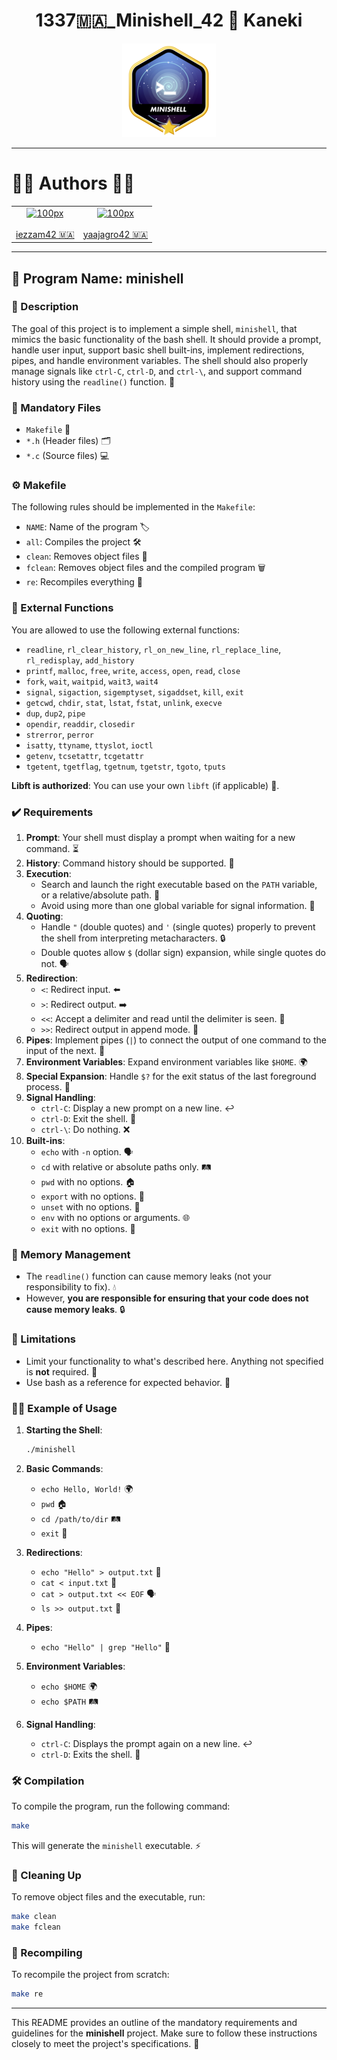 <h1 align="center">1337🇲🇦_Minishell_42 🐚  Kaneki</h1>
<p align="center">
  <a href="https://github.com/KanekiEzz/1337_Minishell_42">
    <img src="https://raw.githubusercontent.com/KanekiEzz/kaneki_badges/refs/heads/main/minishellm.png" alt="42 Badge">
  </a>
</p>

---

# 👨‍💻 Authors ✍🏼

<table>
  <tr>
    <td align="center"><a href="https://github.com/KanekiEzz/"><img src="https://avatars.githubusercontent.com/u/110631781?s=400&u=0cd1de60c073f367d291df9c6ccef5c18ac64e41&v=4" width="100px;" alt="100px"/>
      <br />
    </a>
      <br />
      <a href="https://profile.intra.42.fr/users/iezzam" title="Intra 42">
        iezzam42  🇲🇦
      </a>
    </td>
        <td align="center"><a href="https://github.com/iaceene/"><img src="https://avatars.githubusercontent.com/u/106110604?v=4" width="100px;" alt="100px"/>
      <br />
    </a>
      <br />
      <a href="https://profile.intra.42.fr/users/yaajagro" title="Intra 42">
        yaajagro42  🇲🇦
      </a>
    </td>
  </tr>
</table>

---

## 📝 Program Name: **minishell**

### 📜 Description
The goal of this project is to implement a simple shell, `minishell`, that mimics the basic functionality of the bash shell. It should provide a prompt, handle user input, support basic shell built-ins, implement redirections, pipes, and handle environment variables. The shell should also properly manage signals like `ctrl-C`, `ctrl-D`, and `ctrl-\`, and support command history using the `readline()` function. 🚀

### 📁 Mandatory Files
- `Makefile` 🔧
- `*.h` (Header files) 🗂️
- `*.c` (Source files) 💻

### ⚙️ Makefile
The following rules should be implemented in the `Makefile`:
- `NAME`: Name of the program 🏷️
- `all`: Compiles the project 🛠️
- `clean`: Removes object files 🧹
- `fclean`: Removes object files and the compiled program 🗑️
- `re`: Recompiles everything 🔄

### 🔌 External Functions
You are allowed to use the following external functions:
- `readline`, `rl_clear_history`, `rl_on_new_line`, `rl_replace_line`, `rl_redisplay`, `add_history`
- `printf`, `malloc`, `free`, `write`, `access`, `open`, `read`, `close`
- `fork`, `wait`, `waitpid`, `wait3`, `wait4`
- `signal`, `sigaction`, `sigemptyset`, `sigaddset`, `kill`, `exit`
- `getcwd`, `chdir`, `stat`, `lstat`, `fstat`, `unlink`, `execve`
- `dup`, `dup2`, `pipe`
- `opendir`, `readdir`, `closedir`
- `strerror`, `perror`
- `isatty`, `ttyname`, `ttyslot`, `ioctl`
- `getenv`, `tcsetattr`, `tcgetattr`
- `tgetent`, `tgetflag`, `tgetnum`, `tgetstr`, `tgoto`, `tputs`

**Libft is authorized**: You can use your own `libft` (if applicable) 🧶.

### ✔️ Requirements
1. **Prompt**: Your shell must display a prompt when waiting for a new command. ⏳
2. **History**: Command history should be supported. 📝
3. **Execution**: 
   - Search and launch the right executable based on the `PATH` variable, or a relative/absolute path. 🚀
   - Avoid using more than one global variable for signal information. 🚫
4. **Quoting**:
   - Handle `"` (double quotes) and `'` (single quotes) properly to prevent the shell from interpreting metacharacters. 🔒
   - Double quotes allow `$` (dollar sign) expansion, while single quotes do not. 🗣️
5. **Redirection**:
   - `<`: Redirect input. ⬅️
   - `>`: Redirect output. ➡️
   - `<<`: Accept a delimiter and read until the delimiter is seen. 🏁
   - `>>`: Redirect output in append mode. 🔄
6. **Pipes**: Implement pipes (`|`) to connect the output of one command to the input of the next. 🔗
7. **Environment Variables**: Expand environment variables like `$HOME`. 🌍
8. **Special Expansion**: Handle `$?` for the exit status of the last foreground process. 🔢
9. **Signal Handling**:
   - `ctrl-C`: Display a new prompt on a new line. ↩️
   - `ctrl-D`: Exit the shell. 🚪
   - `ctrl-\`: Do nothing. ❌
10. **Built-ins**:
    - `echo` with `-n` option. 🗣️
    - `cd` with relative or absolute paths only. 🛤️
    - `pwd` with no options. 🏠
    - `export` with no options. 🌿
    - `unset` with no options. 🚫
    - `env` with no options or arguments. 🌐
    - `exit` with no options. 🚪

### 🧠 Memory Management
- The `readline()` function can cause memory leaks (not your responsibility to fix). 💧
- However, **you are responsible for ensuring that your code does not cause memory leaks**. 🔒

### 🚫 Limitations
- Limit your functionality to what's described here. Anything not specified is **not** required. 🛑
- Use bash as a reference for expected behavior. 🐚

### 🧑‍💻 Example of Usage
1. **Starting the Shell**:
   ```sh
   ./minishell
   ```
2. **Basic Commands**:
   - `echo Hello, World!` 🌍
   - `pwd` 🏠
   - `cd /path/to/dir` 🛤️
   - `exit` 🚪

3. **Redirections**:
   - `echo "Hello" > output.txt` 📝
   - `cat < input.txt` 📖
   - `cat > output.txt << EOF` 🗣️
   - `ls >> output.txt` 🧳

4. **Pipes**:
   - `echo "Hello" | grep "Hello"` 🔗

5. **Environment Variables**:
   - `echo $HOME` 🌍
   - `echo $PATH` 🛤️

6. **Signal Handling**:
   - `ctrl-C`: Displays the prompt again on a new line. ↩️
   - `ctrl-D`: Exits the shell. 🚪

### 🛠️ Compilation
To compile the program, run the following command:

```sh
make
```

This will generate the `minishell` executable. ⚡

### 🧹 Cleaning Up
To remove object files and the executable, run:

```sh
make clean
make fclean
```

### 🔄 Recompiling
To recompile the project from scratch:

```sh
make re
```

---

This README provides an outline of the mandatory requirements and guidelines for the **minishell** project. Make sure to follow these instructions closely to meet the project's specifications. 📝

